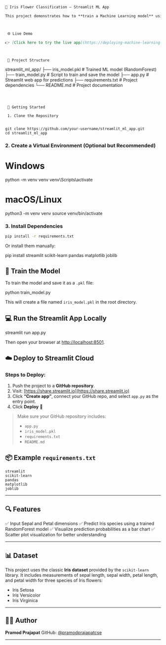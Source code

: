 


```markdown
🌼 Iris Flower Classification – Streamlit ML App

This project demonstrates how to **train a Machine Learning model** using the classic Iris dataset and **deploy it via a Streamlit web application** for real-time predictions.



 🌐 Live Demo

👉 [Click here to try the live app](https://deploying-machine-learning-models-with-app-nrfmo53qspbesewjaqg.streamlit.app/)



 📁 Project Structure

```

streamlit\_ml\_app/
├── iris\_model.pkl         # Trained ML model (RandomForest)
├── train\_model.py         # Script to train and save the model
├── app.py                 # Streamlit web app for predictions
├── requirements.txt       # Project dependencies
└── README.md              # Project documentation

````



 🚀 Getting Started

 1. Clone the Repository


git clone https://github.com/your-username/streamlit_ml_app.git
cd streamlit_ml_app
````

### 2. Create a Virtual Environment (Optional but Recommended)


# Windows
python -m venv venv
venv\Scripts\activate

# macOS/Linux
python3 -m venv venv
source venv/bin/activate


### 3. Install Dependencies

```bash
pip install -r requirements.txt
```

Or install them manually:


pip install streamlit scikit-learn pandas matplotlib joblib




## 🧠 Train the Model

To train the model and save it as a `.pkl` file:


python train_model.py


This will create a file named `iris_model.pkl` in the root directory.



## 💻 Run the Streamlit App Locally


streamlit run app.py


Then open your browser at [http://localhost:8501](http://localhost:8501).



## ☁️ Deploy to Streamlit Cloud

### Steps to Deploy:

1. Push the project to a **GitHub repository**.
2. Visit: [https://share.streamlit.io](https://share.streamlit.io)
3. Click **“Create app”**, connect your GitHub repo, and select `app.py` as the entry point.
4. Click **Deploy** 🎉

> Make sure your GitHub repository includes:
>
> * `app.py`
> * `iris_model.pkl`
> * `requirements.txt`
> * `README.md`



## 📦 Example `requirements.txt`

```
streamlit
scikit-learn
pandas
matplotlib
joblib
```

---

## 🔍 Features

✅ Input Sepal and Petal dimensions
✅ Predict Iris species using a trained RandomForest model
✅ Visualize prediction probabilities as a bar chart
✅ Scatter plot visualization for better understanding

---

## 📊 Dataset

This project uses the classic **Iris dataset** provided by the `scikit-learn` library.
It includes measurements of sepal length, sepal width, petal length, and petal width for three species of Iris flowers:

* Iris Setosa
* Iris Versicolor
* Iris Virginica

---

## 👨‍💻 Author

**Pramod Prajapat**
GitHub: [@pramodprajapatcse](https://github.com/pramodprajapatcse)

---
